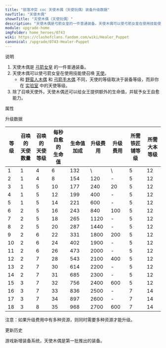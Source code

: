 ```yaml
---
title: "部落冲突 coc 天使木偶（天使玩偶）装备升级数据"
navTitle: "天使木偶"
shownTitle: "天使木偶（天使玩偶）"
description: "天使木偶是弓箭女皇的一件普通装备。天使木偶可以使弓箭女皇在使用技能使召唤天使，还可以给女王提供额外的生命值，并赋予女王自愈能力。"
module: upgrade-home
imgFolder: home_heroes/0743
wiki: https://clashofclans.fandom.com/wiki/Healer_Puppet
canonical: /upgrade/0743-Healer-Puppet
---
```


<UnitInfo :folder="$frontmatter.imgFolder" imgSrc="Healer_Puppet_info.png" :imgAlt="$frontmatter.navTitle" description="召唤一群天使。" />

<SmallTitle>说明</SmallTitle>

1. 天使木偶是 [弓箭女皇](/upgrade/0201-Archer-Queen) 的一件普通装备。
2. 天使木偶可以使弓箭女皇在使用技能使召唤 [天使](/upgrade/0007-Healer)。
   - 和 [野蛮人木偶](/upgrade/0700-Barbarian-Puppet) 和 [弓箭手木偶](/upgrade/0740-Archer-Puppet) 不同，天使的等级取决于装备等级，而非你在 [实验室](/upgrade/0483-Laboratory) 中的天使等级。
3. 除了召唤天使外，天使木偶还可以给女王提供额外的生命值，并赋予女王自愈能力。

<SmallTitle>属性</SmallTitle>

<UnitProperties>
    <UnitProperty pKey="技能类型" pValue="主动技能" />
    <UnitProperty pKey="装备稀有度" pValue="普通" />
    <UnitProperty pKey="所需铁匠铺等级" pValue="5" />
    <UnitProperty pKey="所需大本等级" pValue="12" />
</UnitProperties>

<SmallTitle>升级数据</SmallTitle>

<script setup>
const tableExtraInfo = [
    {
        "column": 5,
        "type": "cost",
        "icon": "Shiny_Ore",
        "noGoldPass": true
    },
    {
        "column": 6,
        "type": "cost",
        "icon": "Glowy_Ore",
        "noGoldPass": true
    }
];
</script>

<UnitTable :tableExtraInfo="tableExtraInfo">

| 等级 |召唤的<br>天使数量|召唤的<br>天使等级|每秒自愈的<br>生命值|生命值加成| 升级费用|升级费用|所需<br>铁匠铺等级|所需<br>大本等级|
| ---- |       ---      |        ---      |        ---        |   ---   |   ---  |  ---  |       ---      |       ---      |
|   1  |        1       |         4       |          6        |   132   |    \   |   \   |        5       |       12       |
|   2  |        1       |         4       |          8        |   154   |   120  |   -   |        5       |       12       |
|   3  |        1       |         5       |         10        |   177   |   240  |   20  |        5       |       12       |
|   4  |        1       |         5       |         12        |   199   |   400  |   -   |        5       |       12       |
|   5  |        1       |         5       |         14        |   221   |   600  |   -   |        5       |       12       |
|   6  |        2       |         5       |         16        |   243   |   840  |  100  |        5       |       12       |
|   7  |        2       |         5       |         18        |   265   |  1120  |   -   |        5       |       12       |
|   8  |        2       |         5       |         20        |   287   |  1440  |   -   |        5       |       12       |
|   9  |        2       |         6       |         22        |   331   |  1800  |  200  |        5       |       12       |
|  10  |        2       |         6       |         24        |   402   |  1900  |   -   |        5       |       12       |
|  11  |        2       |         6       |         26        |   473   |  2000  |   -   |        5       |       12       |
|  12  |        2       |         7       |         28        |   543   |  2100  |  400  |        5       |       12       |
|  13  |        2       |         7       |         30        |   614   |  2200  |   -   |        5       |       12       |
|  14  |        2       |         7       |         31        |   685   |  2300  |   -   |        5       |       12       |
|  15  |        3       |         7       |         32        |   756   |  2400  |  600  |        5       |       12       |
|  16  |        3       |         7       |         33        |   836   |  2500  |   -   |        7       |       14       |
|  17  |        3       |         7       |         34        |   897   |  2600  |   -   |        7       |       14       |
|  18  |        3       |         8       |         35        |   968   |  2700  |  600  |        7       |       14       |
</UnitTable>

注意：如果升级费用中有多种资源，则同时需要多种资源才能升级。

<SmallTitle>更新历史</SmallTitle>

<Timeline>  
    <TimelineItem date="2023/12/12">
        <TimelineRow>游戏新增装备系统，天使木偶是第一批推出的装备。</TimelineRow>
    </TimelineItem>
    <TimelineItem :historyBottom="true" />
</Timeline>